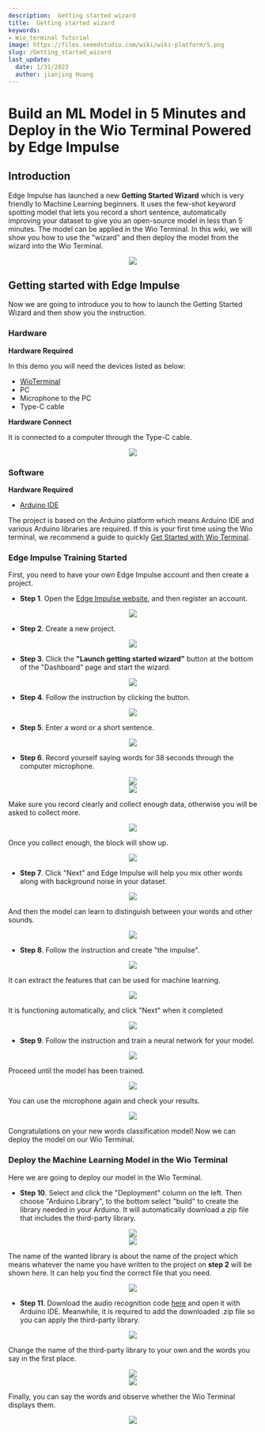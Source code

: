```yaml
---
description:  Getting started wizard
title:  Getting started wizard
keywords:
- Wio_terminal Tutorial
image: https://files.seeedstudio.com/wiki/wiki-platform/S.png
slug: /Getting_started_wizard
last_update:
  date: 1/31/2023
  author: jianjing Huang
---
```


# Build an ML Model in 5 Minutes and Deploy in the Wio Terminal Powered by Edge Impulse

## **Introduction**

Edge Impulse has launched a new **Getting Started Wizard** which is very friendly to Machine Learning beginners. It uses the few-shot keyword spotting model that lets you record a short sentence, automatically improving your dataset to give you an open-source model in less than 5 minutes. The model can be applied in the Wio Terminal. In this wiki, we will show you how to use the "wizard" and then deploy the model from the wizard into the Wio Terminal.

<div align="center"><img src="https://files.seeedstudio.com/wiki/Wio-Terminal-Edge-Impulse/banner.png"/></div>

## **Getting started with Edge Impulse**

Now we are going to introduce you to how to launch the Getting Started Wizard and then show you the instruction.

### **Hardware**

**Hardware Required**

In this demo you will need the devices listed as below:

- [WioTerminal](https://www.seeedstudio.com/Wio-Terminal-p-4509.html)
- PC
- Microphone to the PC
- Type-C cable

**Hardware Connect**

It is connected to a computer through the Type-C cable.

<div align="center"><img width={1000} src="https://files.seeedstudio.com/wiki/Edge_Impulse_new_wizard/EI02a.png"/></div>

### **Software**

**Hardware Required**

- [Arduino IDE](https://wiki.seeedstudio.com/Getting_Started_with_Arduino/)

The project is based on the Arduino platform which means Arduino IDE and various Arduino libraries are required. If this is your first time using the Wio terminal, we recommend a guide to quickly [Get Started with Wio Terminal](https://wiki.seeedstudio.com/Wio-Terminal-Getting-Started/).

### Edge Impulse Training Started

First, you need to have your own Edge Impulse account and then create a project.

- **Step 1**. Open the [Edge Impulse website](https://studio.edgeimpulse.com/login?next=%2Fstudio%2Fselect-project%3Fautoredirect%3D1), and then register an account.

<div align="center"><img width={300} src="https://files.seeedstudio.com/wiki/Alots/Alots1.png"/></div>

- **Step 2**. Create a new project.

<div align="center"><img width={300} src="https://files.seeedstudio.com/wiki/Alots/Alots2.png"/></div>

- **Step 3**. Click the **"Launch getting started wizard"** button at the bottom of the "Dashboard" page and start the wizard.

<div align="center"><img width={1000} src="https://files.seeedstudio.com/wiki/Edge_Impulse_new_wizard/EI02a.jpg"/></div>

- **Step 4**. Follow the instruction by clicking the button.

<div align="center"><img width={500} src="https://files.seeedstudio.com/wiki/Edge_Impulse_new_wizard/EI03.jpg"/></div>

- **Step 5**. Enter a word or a short sentence.

<div align="center"><img width={500} src="https://files.seeedstudio.com/wiki/Edge_Impulse_new_wizard/EI04a.jpg"/></div>

- **Step 6**. Record yourself saying words for 38 seconds through the computer microphone.

<div align="center"><img width={500} src="https://files.seeedstudio.com/wiki/Edge_Impulse_new_wizard/EI06.jpg"/></div>

<div align="center"><img width={500} src="https://files.seeedstudio.com/wiki/Edge_Impulse_new_wizard/EI07.jpg"/></div>

Make sure you record clearly and collect enough data, otherwise you will be asked to collect more.

<div align="center"><img width={500} src="https://files.seeedstudio.com/wiki/Edge_Impulse_new_wizard/EI08.jpg"/></div>

Once you collect enough, the block will show up.

<div align="center"><img width={500} src="https://files.seeedstudio.com/wiki/Edge_Impulse_new_wizard/EI09.jpg"/></div>

- **Step 7**. Click "Next" and Edge Impulse will help you mix other words along with background noise in your dataset.

<div align="center"><img width={500} src="https://files.seeedstudio.com/wiki/Edge_Impulse_new_wizard/EI10.jpg"/></div>

And then the model can learn to distinguish between your words and other sounds.

<div align="center"><img width={500} src="https://files.seeedstudio.com/wiki/Edge_Impulse_new_wizard/EI12.jpg"/></div>

- **Step 8**. Follow the instruction and create "the impulse".

<div align="center"><img width={1000} src="https://files.seeedstudio.com/wiki/Edge_Impulse_new_wizard/EI13.jpg"/></div>

It can extract the features that can be used for machine learning.

<div align="center"><img width={1000} src="https://files.seeedstudio.com/wiki/Edge_Impulse_new_wizard/EI14.jpg"/></div>

It is functioning automatically, and click "Next" when it completed

<div align="center"><img width={1000} src="https://files.seeedstudio.com/wiki/Edge_Impulse_new_wizard/EI15.jpg"/></div>

- **Step 9**. Follow the instruction and train a neural network for your model.

<div align="center"><img width={1000} src="https://files.seeedstudio.com/wiki/Edge_Impulse_new_wizard/EI16.jpg"/></div>

Proceed until the model has been trained.

<div align="center"><img width={1000} src="https://files.seeedstudio.com/wiki/Edge_Impulse_new_wizard/EI17.jpg"/></div>

You can use the microphone again and check your results.

<div align="center"><img width={500} src="https://files.seeedstudio.com/wiki/Edge_Impulse_new_wizard/EI18.jpg"/></div>

Congratulations on your new words classification model! Now we can deploy the model on our Wio Terminal.

### Deploy the Machine Learning Model in the Wio Terminal

Here we are going to deploy our model in the Wio Terminal.

- **Step 10**. Select and click the "Deployment" column on the left. Then choose "Arduino Library", to the bottom select "build" to create the library needed in your Arduino. It will automatically download a zip file that includes the third-party library.

<div align="center"><img width={1000} src="https://files.seeedstudio.com/wiki/Alots/Alots19.png"/></div>

<div align="center"><img width={1000} src="https://files.seeedstudio.com/wiki/Edge_Impulse_new_wizard/EI21.jpg"/></div>

The name of the wanted library is about the name of the project which means whatever the name you have written to the project on **step 2** will be shown here. It can help you find the correct file that you need.

<div align="center"><img width={500} src="https://files.seeedstudio.com/wiki/Edge_Impulse_new_wizard/EI22.jpg"/></div>

- **Step 11**. Download the audio recognition code [here](https://files.seeedstudio.com/wiki/Edge_Impulse_new_wizard/example.ino) and open it with Arduino IDE. Meanwhile, it is required to add the downloaded .zip file so you can apply the third-party library.

<div align="center"><img width={500} src="https://files.seeedstudio.com/wiki/Edge_Impulse_new_wizard/EI23.jpg"/></div>

Change the name of the third-party library to your own and the words you say in the first place.

<div align="center"><img width={500} src="https://files.seeedstudio.com/wiki/Edge_Impulse_new_wizard/EI24.jpg"/></div>

<div align="center"><img width={500} src="https://files.seeedstudio.com/wiki/Edge_Impulse_new_wizard/EI25.jpg"/></div>

Finally, you can say the words and observe whether the Wio Terminal displays them.

<div align="center"><img width={500} src="https://files.seeedstudio.com/wiki/Edge_Impulse_new_wizard/EI26.jpg"/></div>
